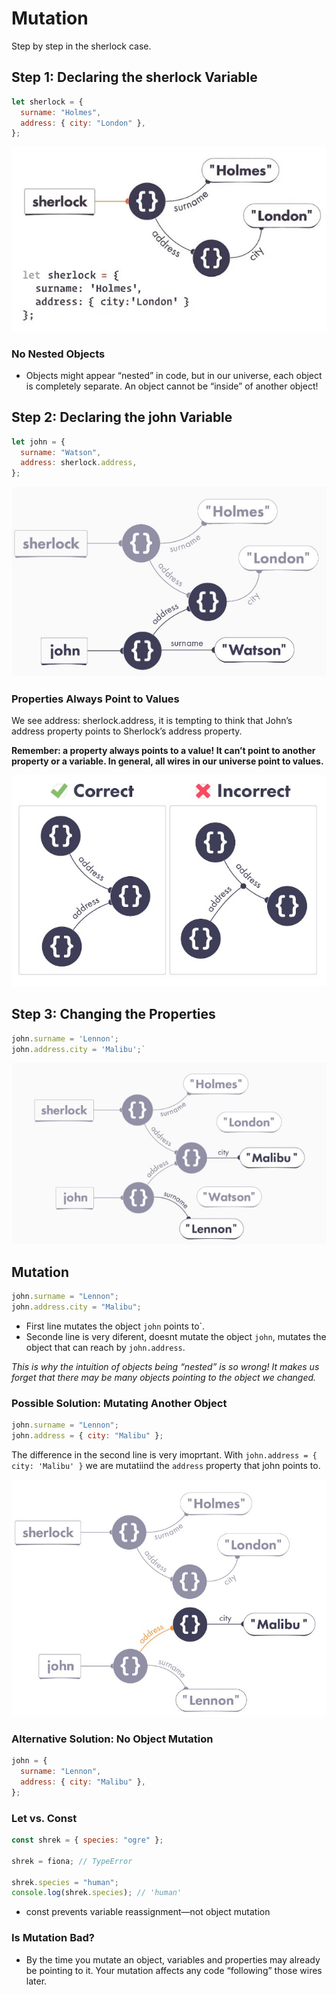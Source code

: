 # Mutation

Step by step in the sherlock case.

## Step 1: Declaring the sherlock Variable

```js
let sherlock = {
  surname: "Holmes",
  address: { city: "London" },
};
```

!["Sherlock mutation"](./sherlock-mutation.jpg)

### No Nested Objects

- Objects might appear “nested” in code, but in our universe, each object is completely separate. An object cannot be “inside” of another object!

## Step 2: Declaring the john Variable

```js
let john = {
  surname: "Watson",
  address: sherlock.address,
};
```

!["John mutation"](./john-mutation.jpg)

### Properties Always Point to Values

We see address: sherlock.address, it is tempting to think that John’s address property points to Sherlock’s address property.

**Remember: a property always points to a value! It can’t point to another property or a variable. In general, all wires in our universe point to values.**

!["A property always points to a value"](./point-to-values.jpg)

## Step 3: Changing the Properties

```js
john.surname = 'Lennon';
john.address.city = 'Malibu';`
```

!["John mutated"](./john-mutated.jpg)

## Mutation

```js
john.surname = "Lennon";
john.address.city = "Malibu";
```

- First line mutates the object `john` points to`.
- Seconde line is very diferent, doesnt mutate the object `john`, mutates the object that can reach by `john.address`.

_This is why the intuition of objects being “nested” is so wrong! It makes us forget that there may be many objects pointing to the object we changed._

### Possible Solution: Mutating Another Object

```js
john.surname = "Lennon";
john.address = { city: "Malibu" };
```

The difference in the second line is very imoprtant. With `john.address = { city: 'Malibu' }` we are mutatiind the `address` property that john points to.

!["John solution"](./john-solution.jpg)

### Alternative Solution: No Object Mutation

```js
john = {
  surname: "Lennon",
  address: { city: "Malibu" },
};
```

### Let vs. Const

```js
const shrek = { species: "ogre" };

shrek = fiona; // TypeError

shrek.species = "human";
console.log(shrek.species); // 'human'
```

- const prevents variable reassignment—not object mutation

### Is Mutation Bad?

- By the time you mutate an object, variables and properties may already be pointing to it. Your mutation affects any code “following” those wires later.
